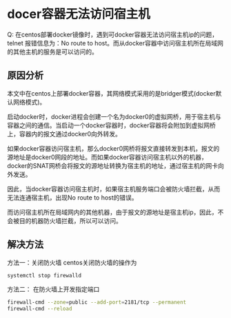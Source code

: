 # docer容器无法访问宿主机

Q:
在centos部署docker镜像时，遇到可docker容器无法访问宿主机ip的问题，telnet 报错信息为：No route to host。而从docker容器中访问宿主机所在局域网的其他主机的服务是可以访问的。

## 原因分析

本文中在centos上部署docker容器，其网络模式采用的是bridger模式(docker默认网络模式)。

启动docker时，docker进程会创建一个名为docker0的虚拟网桥，用于宿主机与容器之间的通信。当启动一个docker容器时，docker容器将会附加到虚拟网桥上，容器内的报文通过docker0向外转发。

如果docker容器访问宿主机，那么docker0网桥将报文直接转发到本机，报文的源地址是docker0网段的地址。而如果docker容器访问宿主机以外的机器，docker的SNAT网桥会将报文的源地址转换为宿主机的地址，通过宿主机的网卡向外发送。

因此，当docker容器访问宿主机时，如果宿主机服务端口会被防火墙拦截，从而无法连通宿主机，出现No route to host的错误。

而访问宿主机所在局域网内的其他机器，由于报文的源地址是宿主机ip，因此，不会被目的机器防火墙拦截，所以可以访问。

## 解决方法

方法一：关闭防火墙
centos关闭防火墙的操作为

```bash
systemctl stop firewalld
```

方法二： 在防火墙上开发指定端口

```bash
firewall-cmd --zone=public --add-port=2181/tcp --permanent
firewall-cmd --reload
```